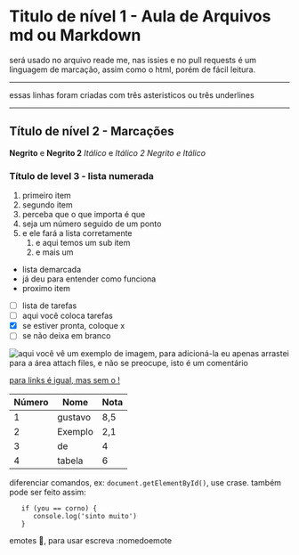 # Titulo de nível 1  - Aula de Arquivos md ou Markdown
será usado no arquivo reade me, nas issies e no pull requests
é um linguagem de marcação, assim como o html, porém de fácil leitura.
***
essas linhas foram criadas com três asteristicos ou três underlines
___
## Título de nível 2 - Marcações
**Negrito** e __Negrito 2__ 
*Itálico* e _Itálico 2_
_*Negrito e Itálico*_

### Título de level 3 - lista numerada
1. primeiro item
1. segundo item
1. perceba que o que importa é que
1. seja um número seguido de um ponto
1. e ele fará a lista corretamente
   1. e aqui temos um sub item
   2. e mais um

* lista demarcada
* já deu para entender como funciona
* proximo item

- [ ] lista de tarefas
- [ ] aqui você coloca tarefas
- [x] se estiver pronta, coloque x
- [ ] se não deixa em branco

![aqui você vê um exemplo de imagem, para adicioná-la eu apenas arrastei para a área attach files, e não se preocupe, isto é um comentário](https://user-images.githubusercontent.com/126095360/226902537-63c1c147-9240-4b89-900e-dad6291cdb69.jpg)

[para links é igual, mas sem o !](https://www.youtube.com/)

Número | Nome | Nota
---|---|---
1 | gustavo | 8,5
2 | Exemplo | 2,1
3 | de | 4
4 | tabela | 6

diferenciar comandos, ex: `document.getElementById()`, use crase.
também pode ser feito assim:
```
   if (you == corno) {
      console.log('sinto muito')
   }
```

emotes 🖖, para usar escreva :nomedoemote
